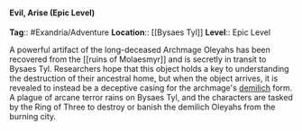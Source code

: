 #### Evil, Arise (Epic Level)
**Tag**:: #Exandria/Adventure
**Location**:: [[Bysaes Tyl]]
**Level**:: Epic Level

 A powerful artifact of the long-deceased Archmage Oleyahs has been recovered from the [[ruins of Molaesmyr]] and is secretly in transit to Bysaes Tyl. Researchers hope that this object holds a key to understanding the destruction of their ancestral home, but when the object arrives, it is revealed to instead be a deceptive casing for the archmage's [demilich](https://www.dndbeyond.com/monsters/demilich) form. A plague of arcane terror rains on Bysaes Tyl, and the characters are tasked by the Ring of Three to destroy or banish the demilich Oleyahs from the burning city.
